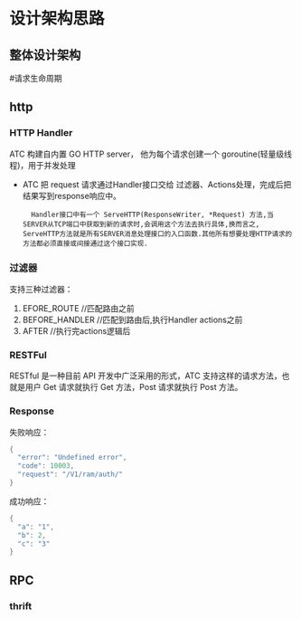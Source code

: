 # 设计架构思路
## 整体设计架构
[](https://github.com/adolphlxm/atc/blob/dev/doc/image/module.png)

#请求生命周期
## http 
### HTTP Handler
ATC 构建自内置 GO HTTP server， 他为每个请求创建一个 goroutine(轻量级线程)，用于并发处理
* ATC 把 request 请求通过Handler接口交给 过滤器、Actions处理，完成后把结果写到response响应中。
    
        Handler接口中有一个 ServeHTTP(ResponseWriter, *Request) 方法,当SERVER从TCP端口中获取到新的请求时,会调用这个方法去执行具体,换而言之, ServeHTTP方法就是所有SERVER消息处理接口的入口函数.其他所有想要处理HTTP请求的方法都必须直接或间接通过这个接口实现.
    
### 过滤器
支持三种过滤器：
1. EFORE_ROUTE                    //匹配路由之前
2. BEFORE_HANDLER                 //匹配到路由后,执行Handler actions之前
3. AFTER                          //执行完actions逻辑后

### RESTFul
RESTful 是一种目前 API 开发中广泛采用的形式，ATC 支持这样的请求方法，也就是用户 Get 请求就执行 Get 方法，Post 请求就执行 Post 方法。

### Response
失败响应：
```go
{
  "error": "Undefined error",
  "code": 10003,
  "request": "/V1/ram/auth/"
}
```
成功响应：
```go
{
  "a": "1",
  "b": 2,
  "c": "3"
}
```
## RPC
### thrift
